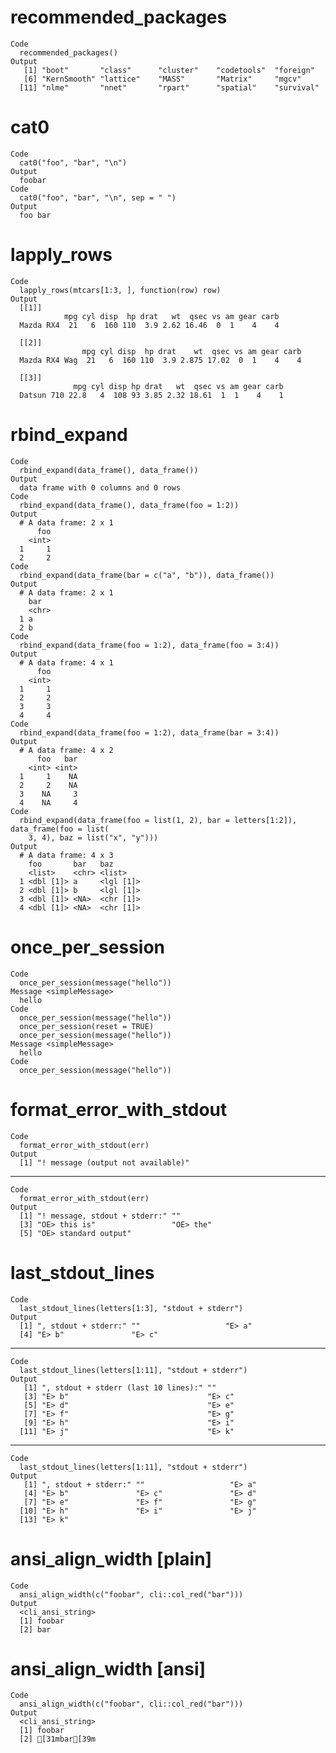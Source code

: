# recommended_packages

    Code
      recommended_packages()
    Output
       [1] "boot"       "class"      "cluster"    "codetools"  "foreign"   
       [6] "KernSmooth" "lattice"    "MASS"       "Matrix"     "mgcv"      
      [11] "nlme"       "nnet"       "rpart"      "spatial"    "survival"  

# cat0

    Code
      cat0("foo", "bar", "\n")
    Output
      foobar
    Code
      cat0("foo", "bar", "\n", sep = " ")
    Output
      foo bar 

# lapply_rows

    Code
      lapply_rows(mtcars[1:3, ], function(row) row)
    Output
      [[1]]
                mpg cyl disp  hp drat   wt  qsec vs am gear carb
      Mazda RX4  21   6  160 110  3.9 2.62 16.46  0  1    4    4
      
      [[2]]
                    mpg cyl disp  hp drat    wt  qsec vs am gear carb
      Mazda RX4 Wag  21   6  160 110  3.9 2.875 17.02  0  1    4    4
      
      [[3]]
                  mpg cyl disp hp drat   wt  qsec vs am gear carb
      Datsun 710 22.8   4  108 93 3.85 2.32 18.61  1  1    4    1
      

# rbind_expand

    Code
      rbind_expand(data_frame(), data_frame())
    Output
      data frame with 0 columns and 0 rows
    Code
      rbind_expand(data_frame(), data_frame(foo = 1:2))
    Output
      # A data frame: 2 x 1
          foo
        <int>
      1     1
      2     2
    Code
      rbind_expand(data_frame(bar = c("a", "b")), data_frame())
    Output
      # A data frame: 2 x 1
        bar  
        <chr>
      1 a    
      2 b    
    Code
      rbind_expand(data_frame(foo = 1:2), data_frame(foo = 3:4))
    Output
      # A data frame: 4 x 1
          foo
        <int>
      1     1
      2     2
      3     3
      4     4
    Code
      rbind_expand(data_frame(foo = 1:2), data_frame(bar = 3:4))
    Output
      # A data frame: 4 x 2
          foo   bar
        <int> <int>
      1     1    NA
      2     2    NA
      3    NA     3
      4    NA     4
    Code
      rbind_expand(data_frame(foo = list(1, 2), bar = letters[1:2]), data_frame(foo = list(
        3, 4), baz = list("x", "y")))
    Output
      # A data frame: 4 x 3
        foo       bar   baz      
        <list>    <chr> <list>   
      1 <dbl [1]> a     <lgl [1]>
      2 <dbl [1]> b     <lgl [1]>
      3 <dbl [1]> <NA>  <chr [1]>
      4 <dbl [1]> <NA>  <chr [1]>

# once_per_session

    Code
      once_per_session(message("hello"))
    Message <simpleMessage>
      hello
    Code
      once_per_session(message("hello"))
      once_per_session(reset = TRUE)
      once_per_session(message("hello"))
    Message <simpleMessage>
      hello
    Code
      once_per_session(message("hello"))

# format_error_with_stdout

    Code
      format_error_with_stdout(err)
    Output
      [1] "! message (output not available)"

---

    Code
      format_error_with_stdout(err)
    Output
      [1] "! message, stdout + stderr:" ""                           
      [3] "OE> this is"                 "OE> the"                    
      [5] "OE> standard output"        

# last_stdout_lines

    Code
      last_stdout_lines(letters[1:3], "stdout + stderr")
    Output
      [1] ", stdout + stderr:" ""                   "E> a"              
      [4] "E> b"               "E> c"              

---

    Code
      last_stdout_lines(letters[1:11], "stdout + stderr")
    Output
       [1] ", stdout + stderr (last 10 lines):" ""                                  
       [3] "E> b"                               "E> c"                              
       [5] "E> d"                               "E> e"                              
       [7] "E> f"                               "E> g"                              
       [9] "E> h"                               "E> i"                              
      [11] "E> j"                               "E> k"                              

---

    Code
      last_stdout_lines(letters[1:11], "stdout + stderr")
    Output
       [1] ", stdout + stderr:" ""                   "E> a"              
       [4] "E> b"               "E> c"               "E> d"              
       [7] "E> e"               "E> f"               "E> g"              
      [10] "E> h"               "E> i"               "E> j"              
      [13] "E> k"              

# ansi_align_width [plain]

    Code
      ansi_align_width(c("foobar", cli::col_red("bar")))
    Output
      <cli_ansi_string>
      [1] foobar
      [2] bar   

# ansi_align_width [ansi]

    Code
      ansi_align_width(c("foobar", cli::col_red("bar")))
    Output
      <cli_ansi_string>
      [1] foobar                
      [2] [31mbar[39m   

